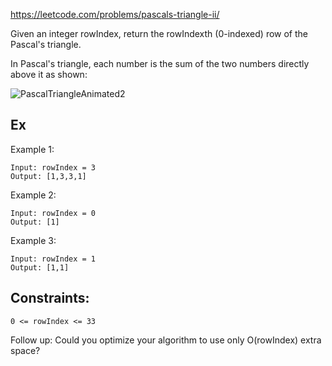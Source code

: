 https://leetcode.com/problems/pascals-triangle-ii/

Given an integer rowIndex, return the rowIndexth (0-indexed) row of the Pascal's triangle.

In Pascal's triangle, each number is the sum of the two numbers directly above it as shown:

![PascalTriangleAnimated2](https://upload.wikimedia.org/wikipedia/commons/0/0d/PascalTriangleAnimated2.gif)

## Ex

Example 1:

```
Input: rowIndex = 3
Output: [1,3,3,1]
```

Example 2:

```
Input: rowIndex = 0
Output: [1]
```

Example 3:

```
Input: rowIndex = 1
Output: [1,1]
```

## Constraints:

    0 <= rowIndex <= 33


Follow up: Could you optimize your algorithm to use only O(rowIndex) extra space?